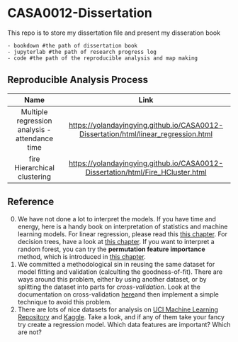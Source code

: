 # CASA0012-Dissertation

This repo is to store my dissertation file and present my disseration book

```
- bookdown #the path of dissertation book
- jupyterlab #the path of research progress log
- code #the path of the reproducible analysis and map making
```
## Reproducible Analysis Process

|Name|Link|
|:--:|:--:|
|Multiple regression analysis - attendance time|	https://yolandayingying.github.io/CASA0012-Dissertation/html/linear_regression.html|
|fire Hierarchical clustering|https://yolandayingying.github.io/CASA0012-Dissertation/html/Fire_HCluster.html|

## Reference

0. We have not done a lot to interpret the models. If you have time and energy, here is a handy book on interpretation of statistics and machine learning models. For linear regression, please read this [this chapter](https://christophm.github.io/interpretable-ml-book/limo.html). For decision trees, have a look at [this chapter](https://christophm.github.io/interpretable-ml-book/tree.html). If you want to interpret a random forest, you can try the **permutation feature importance** method, which is introduced in [this chapter](https://christophm.github.io/interpretable-ml-book/feature-importance.html).
1. We committed a methodological sin in reusing the same dataset for model fitting and validation (calculting the goodness-of-fit). There are ways around this problem, either by using another dataset, or by splitting the dataset into parts for *cross-validation*. Look at the documentation on cross-validation [here](ttp://scikit-learn.org/stable/modules/cross_validation.html)and then implement a simple technique to avoid this problem.
2. There are lots of nice datasets for analysis on [UCI Machine Learning Repository](https://archive.ics.uci.edu/ml/datasets.html) and [Kaggle](https://www.kaggle.com/datasets). Take a look, and if any of them take your fancy try create a regression model. Which data features are important? Which are not? 












